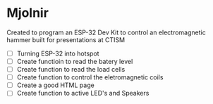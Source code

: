 # Mjolnir
 Created to program an ESP-32 Dev Kit to control an electromagnetic hammer built for presentations at CTISM

 - [ ] Turning ESP-32 into hotspot
 - [ ] Create functioin to read the batery level
 - [ ] Create function to read the load cells
 - [ ] Create function to control the eletromagnetic coils
 - [ ] Create a good HTML page
 - [ ] Create function to active LED's and Speakers
